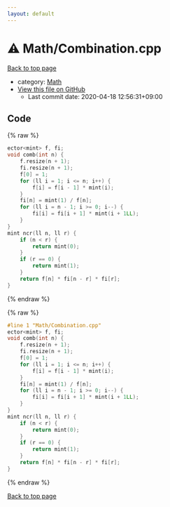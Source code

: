 ```yaml
---
layout: default
---
```


<!-- mathjax config similar to math.stackexchange -->
<script type="text/javascript" async
  src="https://cdnjs.cloudflare.com/ajax/libs/mathjax/2.7.5/MathJax.js?config=TeX-MML-AM_CHTML">
</script>
<script type="text/x-mathjax-config">
  MathJax.Hub.Config({
    TeX: { equationNumbers: { autoNumber: "AMS" }},
    tex2jax: {
      inlineMath: [ ['$','$'] ],
      processEscapes: true
    },
    "HTML-CSS": { matchFontHeight: false },
    displayAlign: "left",
    displayIndent: "2em"
  });
</script>

<script type="text/javascript" src="https://cdnjs.cloudflare.com/ajax/libs/jquery/3.4.1/jquery.min.js"></script>
<script src="https://cdn.jsdelivr.net/npm/jquery-balloon-js@1.1.2/jquery.balloon.min.js" integrity="sha256-ZEYs9VrgAeNuPvs15E39OsyOJaIkXEEt10fzxJ20+2I=" crossorigin="anonymous"></script>
<script type="text/javascript" src="../../assets/js/copy-button.js"></script>
<link rel="stylesheet" href="../../assets/css/copy-button.css" />


# :warning: Math/Combination.cpp

<a href="../../index.html">Back to top page</a>

* category: <a href="../../index.html#a49950aa047c2292e989e368a97a3aae">Math</a>
* <a href="{{ site.github.repository_url }}/blob/master/Math/Combination.cpp">View this file on GitHub</a>
    - Last commit date: 2020-04-18 12:56:31+09:00




## Code

<a id="unbundled"></a>
{% raw %}
```cpp
ector<mint> f, fi;
void comb(int n) {
    f.resize(n + 1);
    fi.resize(n + 1);
    f[0] = 1;
    for (ll i = 1; i <= n; i++) {
        f[i] = f[i - 1] * mint(i);
    }
    fi[n] = mint(1) / f[n];
    for (ll i = n - 1; i >= 0; i--) {
        fi[i] = fi[i + 1] * mint(i + 1LL);
    }
}
mint ncr(ll n, ll r) {
    if (n < r) {
        return mint(0);
    }
    if (r == 0) {
        return mint(1);
    }
    return f[n] * fi[n - r] * fi[r];
}
```
{% endraw %}

<a id="bundled"></a>
{% raw %}
```cpp
#line 1 "Math/Combination.cpp"
ector<mint> f, fi;
void comb(int n) {
    f.resize(n + 1);
    fi.resize(n + 1);
    f[0] = 1;
    for (ll i = 1; i <= n; i++) {
        f[i] = f[i - 1] * mint(i);
    }
    fi[n] = mint(1) / f[n];
    for (ll i = n - 1; i >= 0; i--) {
        fi[i] = fi[i + 1] * mint(i + 1LL);
    }
}
mint ncr(ll n, ll r) {
    if (n < r) {
        return mint(0);
    }
    if (r == 0) {
        return mint(1);
    }
    return f[n] * fi[n - r] * fi[r];
}

```
{% endraw %}

<a href="../../index.html">Back to top page</a>

